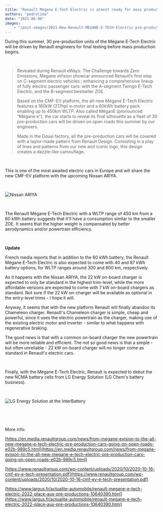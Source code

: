 ```yaml
---
title: "Renault Mégane E-Tech Electric is almost ready for mass production"
authors: "pedrolima"
date: "2021-06-08"
images: 
    - "/post-images/2021-New-Renault-MEGANE-E-TECH-Electric-pre-production.avif"
---
```


During this summer, 30 pre-production units of the Mégane E-Tech Electric will be driven by Renault engineers for final testing before mass production begins.

 

> Revealed during Renault eWays: The Challenge towards Zero Emissions, Mégane eVision showcar announced Renault’s first step on C-segment electric vehicles ; enhancing a comprehensive lineup of fully electric passenger cars: with the A-segment Twingo E-Tech Electric, and the B-segment bestseller ZOE.
> 
> Based on the CMF-EV platform, the all-new Mégane E-Tech Electric features a 160kW (217hp) e-motor and a 60kWh battery pack enabling up to 450km WLTP. Also called MéganE (pronounced “Mégane e”), the car starts to reveal its final silhouette as a fleet of 30 pre-production cars will be driven on open roads this summer by our engineers.
> 
> Made in the Douai factory, all the pre-production cars will be covered with a taylor-made pattern from Renault Design. Consisting in a play of lines and patterns from our new and iconic logo, this design creates a dazzle-like camouflage.

 

This is one of the most awaited electric cars in Europe and will share the new CMF-EV platform with the upcoming Nissan ARIYA.

 

![Nissan ARIYA](post-images/Nissan-Ariya.avif)

 

The Renault Mégane E-Tech Electric with a WLTP range of 450 km from a 60 kWh battery suggests that it'll have a consumption similar to the smaller ZOE. It seems that the higher weight is compensated by better aerodynamics and/or powertrain efficiency.

 

**Update**

French media reports that in addition to the 60 kWh battery, the Renault Mégane E-Tech Electric is also expected to come with 40 and 87 kWh battery options, for WLTP ranges around 300 and 600 km, respectively.

As it happens with the Nissan ARIYA, the 22 kW on-board charger is expected to only be standard in the highest trim-level, while the more affordable versions are expected to come with 7 kW on-board chargers as standard. Not sure if the 22 kW on-charger will be available as optional in the entry-level trims - I hope it will.

Anyway, it seems that with the new platform Renault will finally abandon its Chameleon charger. Renault's Chameleon charger is simple, cheap and powerful, since it uses the electric powertrain as the charger, making use of the existing electric motor and inverter - similar to what happens with regenerative braking.

The good news is that with a common on-board charger the new powertrain will be more reliable and efficient. The not so good news is that a simple - but often unreliable - 22 kW on-board charger will no longer come as standard in Renault's electric cars.

 

Finally, with the Mégane E-Tech Electric, Renault is expected to debut the new NCMA battery cells from LG Energy Solution (LG Chem's battery business).

 

![LG Energy Solution at the InterBattery](post-images/LG-Energy-Solution-at-the-InterBattery-2021-event.avif)

 

 

More info:

[https://en.media.renaultgroup.com/news/from-megane-evision-to-the-all-new-megane-e-tech-electric-pre-production-cars-going-on-open-roads-e02b-989c5.html](https://en.media.renaultgroup.com/news/from-megane-evision-to-the-all-new-megane-e-tech-electric-pre-production-cars-going-on-open-roads-e02b-989c5.html)

[https://www.renaultgroup.com/wp-content/uploads/2020/10/2020-10-16-cmf-ev-e-tech-presentation.pdf](https://www.renaultgroup.com/wp-content/uploads/2020/10/2020-10-16-cmf-ev-e-tech-presentation.pdf)

[https://www.largus.fr/actualite-automobile/renault-megane-e-tech-electric-2022-place-aux-pre-productions-10640390.html](https://www.largus.fr/actualite-automobile/renault-megane-e-tech-electric-2022-place-aux-pre-productions-10640390.html)
